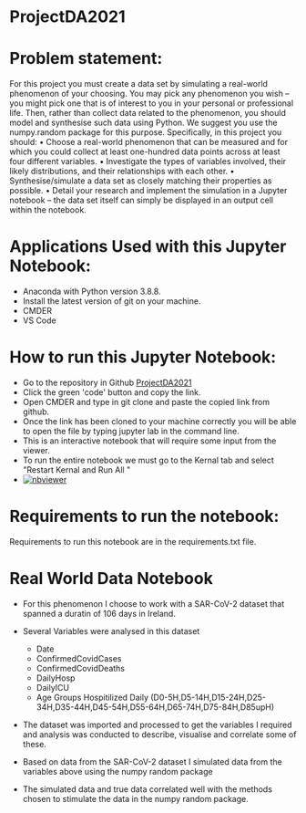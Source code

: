 # ProjectDA2021

# Problem statement:

For this project you must create a data set by simulating a real-world phenomenon of
your choosing. You may pick any phenomenon you wish – you might pick one that is
of interest to you in your personal or professional life. Then, rather than collect data
related to the phenomenon, you should model and synthesise such data using Python.
We suggest you use the numpy.random package for this purpose.
Specifically, in this project you should:
• Choose a real-world phenomenon that can be measured and for which you could
collect at least one-hundred data points across at least four different variables.
• Investigate the types of variables involved, their likely distributions, and their
relationships with each other.
• Synthesise/simulate a data set as closely matching their properties as possible.
• Detail your research and implement the simulation in a Jupyter notebook – the
data set itself can simply be displayed in an output cell within the notebook.

# Applications Used with this Jupyter Notebook:
- Anaconda with Python version 3.8.8.
- Install the latest version of git on your machine.
- CMDER
- VS Code
# How to run this Jupyter Notebook:

- Go to the repository in Github [ProjectDA2021 ](https://github.com/katel85/ProjectDA2021) 
- Click the green 'code' button and copy the link.
- Open CMDER and type in git clone and paste the copied link from github.
- Once the link has been cloned to your machine correctly you will be able to open the file by typing jupyter lab in the command line.
- This is an interactive notebook that will require some input from the viewer. 
- To run the entire notebook we must go to the Kernal tab and select "Restart Kernal and Run All "
- [![nbviewer](https://raw.githubusercontent.com/jupyter/design/master/logos/Badges/nbviewer_badge.svg)](https://nbviewer.org/github/katel85/ProjectDA2021/tree/main/)

# Requirements to run the notebook:

 Requirements to run this notebook are in the requirements.txt file.

# Real World Data Notebook

- For this phenomenon I choose to work with a SAR-CoV-2 dataset that spanned a duratin of 106 days in Ireland.
- Several Variables were analysed in this dataset

    - Date
    - ConfirmedCovidCases
    - ConfirmedCovidDeaths
    - DailyHosp
    - DailyICU
    - Age Groups Hospitilized Daily (D0-5H,D5-14H,D15-24H,D25-34H,D35-44H,D45-54H,D55-64H,D65-74H,D75-84H,D85upH)
    
    
- The dataset was imported and processed to get the variables I required and analysis was conducted to describe, visualise and correlate some of these.
- Based on data from the SAR-CoV-2 dataset I simulated data from the variables above using the numpy random package
- The simulated data and true data correlated well with the methods chosen to stimulate the data in the numpy random package.